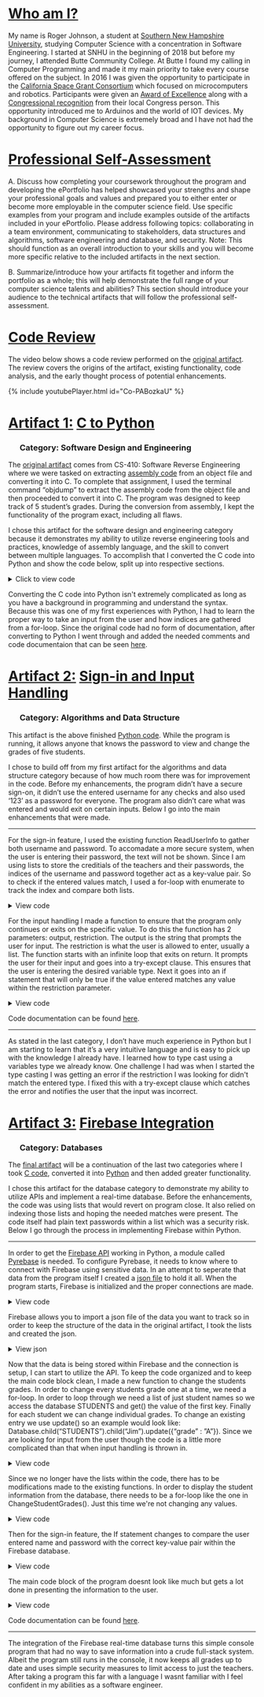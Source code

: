 <link rel="stylesheet" href="main.css">
<title>Roger Johnson</title>

# <u>Who am I?</u>

My name is Roger Johnson, a student at [Southern New Hampshire University](https://www.snhu.edu/about-us/accreditations), studying Computer Science with a concentration in Software Engineering. I started at SNHU in the beginning of 2018 but before my journey, I attended Butte Community College. At Butte I found my calling in Computer Programming and made it my main priority to take every course offered on the subject. In 2016 I was given the opportunity to participate in the [California Space Grant Consortium](https://casgc.ucsd.edu/?page_id=7301) which focused on microcomputers and robotics. Participants were given an [Award of Excellence](https://drive.google.com/file/d/17GqlkbeGKNBTO9U17OXAIPlvY7EDNAcj/view?usp=sharing) along with a [Congressional recognition](https://drive.google.com/file/d/1zKCqRKnIZH5B6TEayqCbJTXCVukYfYPQ/view?usp=sharing) from their local Congress person. This opportunity introduced me to Arduinos and the world of IOT devices. My background in Computer Science is extremely broad and I have not had the opportunity to figure out my career focus.

# <u>Professional Self-Assessment</u>

A. Discuss how completing your coursework throughout the program and developing the ePortfolio has helped showcased your strengths and
shape your professional goals and values and prepared you to either enter or become more employable in the computer science field. Use
specific examples from your program and include examples outside of the artifacts included in your ePortfolio. Please address following topics:
collaborating in a team environment, communicating to stakeholders, data structures and algorithms, software engineering and database,
and security. Note: This should function as an overall introduction to your skills and you will become more specific relative to the included
artifacts in the next section.

B. Summarize/introduce how your artifacts fit together and inform the portfolio as a whole; this will help demonstrate the full range of your
computer science talents and abilities? This section should introduce your audience to the technical artifacts that will follow the professional
self-assessment. 

# <u>Code Review</u>

The video below shows a code review performed on the [original artifact](https://github.com/TheRogerDodger/Portfolio/blob/gh-pages/C%20to%20Python/ProjectCode.c). The review covers the origins of the artifact, existing functionality, code analysis, and the early thought process of potential enhancements. 

{% include youtubePlayer.html id="Co-PABozkaU" %}

# <u>Artifact 1:</u> [C to Python](https://github.com/TheRogerDodger/Portfolio/tree/gh-pages/C%20to%20Python)
### &nbsp;&nbsp;&nbsp;&nbsp;&nbsp;&nbsp;Category: Software Design and Engineering

The [original artifact](https://github.com/TheRogerDodger/Portfolio/blob/gh-pages/C%20to%20Python/ProjectCode.c) comes from CS-410: Software Reverse Engineering where we were tasked on extracting [assembly code](https://github.com/TheRogerDodger/Portfolio/blob/gh-pages/C%20to%20Python/Assembly.txt) from an object file and converting it into C. To complete that assignment, I used the terminal command “objdump” to extract the assembly code from the object file and then proceeded to convert it into C. The program was designed to keep track of 5 student’s grades. During the conversion from assembly, I kept the functionality of the program exact, including all flaws.

I chose this artifact for the software design and engineering category because it demonstrates my ability to utilize reverse engineering tools and practices, knowledge of assembly language, and the skill to convert between multiple languages. To accomplish that I converted the C code into Python and show the code below, split up into respective sections.

<details>
  <summary>Click to view code</summary>
  
  <hr>

  {% highlight c %}
  const char * STUDENTS[5] = { "Jim", "Tom", "Ben", "Alice", "Ruby" };
  char GRADES[6] =  {'A','C','C','D','F','\0'};
  {% endhighlight %}

  {% highlight python %}
  STUDENTS = ["Jim", "Tom", "Ben", "Alice", "Ruby"]
  GRADES =  ['A','C','C','D','F','\0']
  {% endhighlight %}

  <hr>

  {% highlight c %}
  int ReadUserInfo(){
    int password = 0;
    char str1[15];
    puts("Enter name:");
    scanf("%s", str1);
    puts("Enter password:");
    scanf(" %d", &password);
    return password;
  }
  {% endhighlight %}

  {% highlight python %}
  def ReadUserInfo():
      name = input("Enter name:")
      password = input("Enter password:")
      return password
  {% endhighlight %}

  <hr>

  {% highlight c %}
  bool CheckUserPermissionAccess(int password){
    bool check = 0;
    if(password == 123){
      check = 1;
    }
    else{
      check = 0;
    }
    return check;
  }
  {% endhighlight %}

  {% highlight python %}
  def CheckUserPermissionAccess(password):
      if int(password) == 123:
          check = True
      else:
          check = False
      return check
  {% endhighlight %}

  <hr>

  {% highlight c %}
  void DisplayStudentInformation(){
    int i;
    for(i = 0; i <= 4; ++i){
      printf("%s %c\n", STUDENTS[i], GRADES[i]);
    }
  }
  {% endhighlight %}

  {% highlight python %}
  def DisplayStudentInformation():
      for index, name in enumerate(STUDENTS):
          print(name + ": " + GRADES[index])
  {% endhighlight %}

  <hr>

  {% highlight c %}
  int main()
  {
    int password;
    int i;
    char choice;
    password = ReadUserInfo();
    if(CheckUserPermissionAccess(password) == 1){
      puts("Welcome professor. Below are all student grades");
      DisplayStudentInformation();
      puts("Adjust grades for students?");
      scanf(" %c", &choice);
      if(choice == 'Y'){
        printf("Enter the GPA for students one at a time\n");
          for(i=0; i <= 4; ++i){
            printf("%s", STUDENTS[i]);
            scanf(" %c", &GRADES[i]);
          }
        puts("You have successfully updated class grades. The grades are now as follows:");
        DisplayStudentInformation();
      }
    }
    return 0;
  }
  {% endhighlight %}

  {% highlight python %}
  password = ReadUserInfo()
  if CheckUserPermissionAccess(password) == True:
      print("Welcome professor. Below are all student grades")
      DisplayStudentInformation()
      if input("Adjust grades for students? Y/N:") == "Y":
          print("Enter the GPA for students one at a time")
          for index, name in enumerate(STUDENTS):
              GRADES[index] = input(name + ":")
          print("You have successfully updated class grades. The grades are now as follows:")
          DisplayStudentInformation()
  {% endhighlight %}

  <hr>
  
</details>

Converting the C code into Python isn't extremely complicated as long as you have a background in programming and understand the syntax. Because this was one of my first experiences with Python, I had to learn the proper way to take an input from the user and how indices are gathered from a for-loop. Since the original code had no form of documentation, after converting to Python I went through and added the needed comments and code documentaion that can be seen [here](https://github.com/TheRogerDodger/Portfolio/blob/gh-pages/C%20to%20Python/CS-499-MilestoneTwo.py).

# <u>Artifact 2:</u> [Sign-in and Input Handling](https://github.com/TheRogerDodger/Portfolio/tree/gh-pages/Sign-in%20and%20Input%20Handling)
### &nbsp;&nbsp;&nbsp;&nbsp;&nbsp;&nbsp;Category: Algorithms and Data Structure
This artifact is the above finished [Python code](https://github.com/TheRogerDodger/Portfolio/blob/gh-pages/C%20to%20Python/CS-499-MilestoneTwo.py). While the program is running, it allows anyone that knows the password to view and change the grades of five students.

I chose to build off from my first artifact for the algorithms and data structure category because of how much room there was for improvement in the code. Before my enhancements, the program didn’t have a secure sign-on, it didn’t use the entered username for any checks and also used ‘123’ as a password for everyone. The program also didn’t care what was entered and would exit on certain inputs. Below I go into the main enhancements that were made.

<hr>

For the sign-in feature, I used the existing function ReadUserInfo to gather both username and password. To accomadate a more secure system, when the user is entering their password, the text will not be shown. Since I am using lists to store the creditials of the teachers and their passwords, the indices of the username and password together act as a key-value pair. So to check if the entered values match, I used a for-loop with enumerate to track the index and compare both lists.

<details>
  <summary>View code</summary>
  
  {% highlight python %}  
  def SignInFeature():
      (password, name) = ReadUserInfo() 
      for index, teacher in enumerate(TEACHERS): 
          if name == teacher and CheckUserPermissionAccess(index, password) == True: 
              signin = True
              break 
          else:
              signin = False
      return signin
  {% endhighlight %}
  
</details>

For the input handling I made a function to ensure that the program only continues or exits on the specific value. To do this the function has 2 parameters: output, restriction. The output is the string that prompts the user for input. The restriction is what the user is allowed to enter, usually a list. The function starts with an infinite loop that exits on return. It prompts the user for their input and goes into a try-except clause. This ensures that the user is entering the desired variable type. Next it goes into an if statement that will only be true if the value entered matches any value within the restriction parameter. 

<details>
  <summary>View code</summary>
  {% highlight python %} 
  def HandleInput(output, restriction):
      while True:
          value = input(output)
          try: 
              if type(restriction[0])(value) in restriction:
                  return value
              else:
                  print("INVALID INPUT. TRY AGAIN")
          except:
              print("INVALID INPUT. TRY AGAIN")
  {% endhighlight %}

</details>

Code documentation can be found [here](https://github.com/TheRogerDodger/Portfolio/blob/gh-pages/Sign-in%20and%20Input%20Handling/CS-499-MilestoneThree.py).

<hr>

As stated in the last category, I don’t have much experience in Python but I am starting to learn that it’s a very intuitive language and is easy to pick up with the knowledge I already have. I learned how to type cast using a variables type we already know. One challenge I had was when I started the type casting I was getting an error if the restriction I was looking for didn't match the entered type. I fixed this with a try-except clause which catches the error and notifies the user that the input was incorrect.

# <u>Artifact 3:</u> [Firebase Integration](https://github.com/TheRogerDodger/Portfolio/tree/gh-pages/Firebase%20Integration)
### &nbsp;&nbsp;&nbsp;&nbsp;&nbsp;&nbsp;Category: Databases
The [final artifact](https://github.com/TheRogerDodger/Portfolio/blob/gh-pages/Sign-in%20and%20Input%20Handling/CS-499-MilestoneThree.py) will be a continuation of the last two categories where I took [C code](https://github.com/TheRogerDodger/Portfolio/blob/gh-pages/C%20to%20Python/ProjectCode.c), converted it into [Python](https://github.com/TheRogerDodger/Portfolio/blob/gh-pages/C%20to%20Python/CS-499-MilestoneTwo.py) and then added greater functionality.

I chose this artifact for the database category to demonstrate my ability to utilize APIs and implement a real-time database. Before the enhancements, the code was using lists that would revert on program close. It also relied on indexing those lists and hoping the needed matches were present. The code itself had plain text passwords within a list which was a security risk. Below I go through the process in implementing Firebase within Python.


<hr>

In order to get the [Firebase API](https://firebase.google.com/) working in Python, a module called [Pyrebase](https://github.com/thisbejim/Pyrebase) is needed. To configure Pyrebase, it needs to know where to connect with Firebase using sensitive data. In an attempt to seperate that data from the program itself I created a [json file](https://github.com/TheRogerDodger/Portfolio/blob/gh-pages/Firebase%20Integration/cred.json) to hold it all. When the program starts, Firebase is initialized and the proper connections are made.

<details>
  <summary>View code</summary>
  {% highlight python %} 
  def FirebaseSetup():
      with open('cred.json') as f:
          config = json.load(f)
      return pyrebase.initialize_app(config)
  {% endhighlight %}

</details>

Firebase allows you to import a json file of the data you want to track so in order to keep the structure of the data in the original artifact, I took the lists and created the json.

<details>
  <summary>View json</summary>
  {% highlight json %} 
  {
    "USER": {
      "Admin": {
        "name": "Admin",
        "password": "password"
      },
      "Johnson": {
        "name": "Roger Johnson",
        "password": "Roger"
      }
    },
    "STUDENTS": {
      "Jim": {
        "grade": "A"
      },
      "Tom": {
        "grade": "C"
      },
      "Ben": {
        "grade": "C"
      },
      "Alice": {
        "grade": "D"
      },
      "Ruby": {
        "grade": "F"
      }
    }
  }
  {% endhighlight %}

</details>

Now that the data is being stored within Firebase and the connection is setup, I can start to utilize the API. To keep the code organized and to keep the main code block clean, I made a new function to change the students grades. In order to change every students grade one at a time, we need a for-loop. In order to loop through we need a list of just student names so we access the database STUDENTS and get() the value of the first key. Finally for each student we can change individual grades. To change an existing entry we use update() so an example would look like: Database.child(“STUDENTS”).child(“Jim”).update({“grade” :  ”A”}). 
Since we are looking for input from the user though the code is a little more complicated than that when input handling is thrown in.

<details>
  <summary>View code</summary>
  {% highlight python %} 
  def ChangeStudentGrades(database):
      print("Enter new grade for students one at a time")
      STUDENTS = database.child("STUDENTS").get() 
      for student in STUDENTS.each(): 
          database.child("STUDENTS").child(student.key()).update({"grade": 
              HandleInput(student.key() + ":", ['a','A','b','B','c','C','d','D','f','F']).upper()})

  {% endhighlight %}

</details>

Since we no longer have the lists within the code, there has to be modifications made to the existing functions. In order to display the student information from the database, there needs to be a for-loop like the one in ChangeStudentGrades(). Just this time we're not changing any values.

<details>
  <summary>View code</summary>
  {% highlight python %} 
  def DisplayStudentInformation(database):
      STUDENTS = database.child("STUDENTS").get()
      for student in STUDENTS.each():
          print(student.key() + ": " + str(database.child("STUDENTS").child(student.key()).child("grade").get().val()))

  {% endhighlight %}

</details>

Then for the sign-in feature, the If statement changes to compare the user entered name and password with the correct key-value pair within the Firebase database.

<details>
  <summary>View code</summary>
  {% highlight python %} 
  def SignInFeature(database):
      (password, name) = ReadUserInfo()
      if database.child("USER").child(str(name)).child("password").get().val() == password:
          signin = True
      else:
          signin = False
      return signin

  {% endhighlight %}

</details>

The main code block of the program doesnt look like much but gets a lot done in presenting the information to the user.

<details>
  <summary>View code</summary>
  {% highlight python %} 
  firebase = FirebaseSetup()
  db = firebase.database()

  while SignInFeature(db) != True:
      print("Incorrect credentials. Try again")

  print("Welcome professor. Below are all student grades")
  DisplayStudentInformation(db)

  choice = HandleInput("Adjust grades for students? Y/N:", ['Y','y','N','n'])
  if choice == 'Y' or choice == 'y':
      ChangeStudentGrades(db)
      print("You have successfully updated class grades. The grades are now as follows:")
      DisplayStudentInformation(db)

  print("Goodbye")
  {% endhighlight %}

</details>

Code documentation can be found [here](https://github.com/TheRogerDodger/Portfolio/blob/gh-pages/Firebase%20Integration/CS-499-MilestoneFour.py).

<hr>

The integration of the Firebase real-time database turns this simple console program that had no way to save information into a crude full-stack system. Albeit the program still runs in the console, it now keeps all grades up to date and uses simple security measures to limit access to just the teachers. After taking a program this far with a language I wasnt familiar with I feel confident in my abilities as a software engineer.
